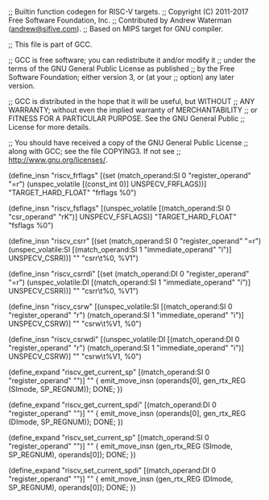 ;; Builtin function codegen for RISC-V targets.
;; Copyright (C) 2011-2017 Free Software Foundation, Inc.
;; Contributed by Andrew Waterman (andrew@sifive.com).
;; Based on MIPS target for GNU compiler.

;; This file is part of GCC.

;; GCC is free software; you can redistribute it and/or modify it
;; under the terms of the GNU General Public License as published
;; by the Free Software Foundation; either version 3, or (at your
;; option) any later version.

;; GCC is distributed in the hope that it will be useful, but WITHOUT
;; ANY WARRANTY; without even the implied warranty of MERCHANTABILITY
;; or FITNESS FOR A PARTICULAR PURPOSE.  See the GNU General Public
;; License for more details.

;; You should have received a copy of the GNU General Public License
;; along with GCC; see the file COPYING3.  If not see
;; <http://www.gnu.org/licenses/>.

(define_insn "riscv_frflags"
  [(set (match_operand:SI 0 "register_operand" "=r")
	(unspec_volatile [(const_int 0)] UNSPECV_FRFLAGS))]
  "TARGET_HARD_FLOAT"
  "frflags %0")

(define_insn "riscv_fsflags"
  [(unspec_volatile [(match_operand:SI 0 "csr_operand" "rK")] UNSPECV_FSFLAGS)]
  "TARGET_HARD_FLOAT"
  "fsflags %0")

(define_insn "riscv_csrr"
  [(set (match_operand:SI 0 "register_operand" "=r")
        (unspec_volatile:SI [(match_operand:SI 1 "immediate_operand" "i")] UNSPECV_CSRR))]
  ""
  "csrr\t%0, %V1")

(define_insn "riscv_csrrdi"
  [(set (match_operand:DI 0 "register_operand" "=r")
        (unspec_volatile:DI [(match_operand:SI 1 "immediate_operand" "i")] UNSPECV_CSRR))]
  ""
  "csrr\t%0, %V1")

(define_insn "riscv_csrw"
  [(unspec_volatile:SI [(match_operand:SI 0 "register_operand" "r")
                        (match_operand:SI 1 "immediate_operand" "i")] UNSPECV_CSRW)]
  ""
  "csrw\t%V1, %0")

(define_insn "riscv_csrwdi"
  [(unspec_volatile:DI [(match_operand:DI 0 "register_operand" "r")
                        (match_operand:SI 1 "immediate_operand" "i")] UNSPECV_CSRW)]
  ""
  "csrw\t%V1, %0")

(define_expand "riscv_get_current_sp"
  [(match_operand:SI 0 "register_operand" "")]
  ""
{
  emit_move_insn (operands[0], gen_rtx_REG (SImode, SP_REGNUM));
  DONE;
})

(define_expand "riscv_get_current_spdi"
  [(match_operand:DI 0 "register_operand" "")]
  ""
{
  emit_move_insn (operands[0], gen_rtx_REG (DImode, SP_REGNUM));
  DONE;
})

(define_expand "riscv_set_current_sp"
  [(match_operand:SI 0 "register_operand" "")]
  ""
{
  emit_move_insn (gen_rtx_REG (SImode, SP_REGNUM), operands[0]);
  DONE;
})

(define_expand "riscv_set_current_spdi"
  [(match_operand:DI 0 "register_operand" "")]
  ""
{
  emit_move_insn (gen_rtx_REG (DImode, SP_REGNUM), operands[0]);
  DONE;
})
